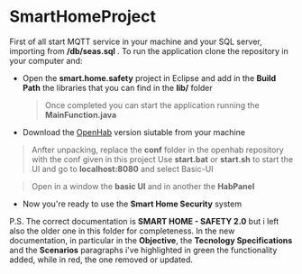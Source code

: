 # SmartHomeProject
 First of all start MQTT service in your machine and your SQL server, importing from **/db/seas.sql** . 
 To run the application clone the repository in your computer and:
  - Open the **smart.home.safety** project in Eclipse and add in the **Build Path** the libraries that you can find in the **lib/** folder
	 > Once completed you can start the application running the **MainFunction.java**




  - Download the [OpenHab](https://www.openhab.org/download/) version siutable from your machine
   > Anfter unpacking, replace the **conf**  folder in the openhab repository with the conf given in this project
   > Use **start.bat** or **start.sh** to start the UI and go to **localhost:8080** and select Basic-UI

   > Open in a window the **basic UI** and in another the **HabPanel**

 
  - Now you're ready to use the **Smart Home Security** system
 
P.S. 
The correct documentation is **SMART HOME - SAFETY 2.0** but i left also the older one in this folder for completeness.
In the new documentation, in particular in the **Objective**, the **Tecnology Specifications** and the **Scenarios** paragraphs i've highlighted in green the functionality added, while in red, the one removed or updated.